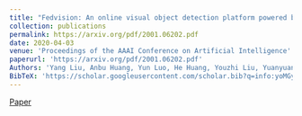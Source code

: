 ```yaml
---
title: "Fedvision: An online visual object detection platform powered by federated learning"
collection: publications
permalink: https://arxiv.org/pdf/2001.06202.pdf
date: 2020-04-03
venue: 'Proceedings of the AAAI Conference on Artificial Intelligence'
paperurl: 'https://arxiv.org/pdf/2001.06202.pdf'
Authors: 'Yang Liu, Anbu Huang, Yun Luo, He Huang, Youzhi Liu, Yuanyuan Chen, Lican Feng, Tianjian Chen, Han Yu, Qiang Yang'
BibTeX: 'https://scholar.googleusercontent.com/scholar.bib?q=info:yoMGyawKM1QJ:scholar.google.com/&amp;output=citation&amp;scisdr=CgXm689tEMLiod5gHO0:AAGBfm0AAAAAYjFlBO1jL005oBPnJZsQHvD8rSqbEog9&amp;scisig=AAGBfm0AAAAAYjFlBMamlZZt_FKmJLSfK1gWYeAHJ36U&amp;scisf=4&amp;ct=citation&amp;cd=-1&amp;hl=zh-CN'
---
```


<a href='https://arxiv.org/pdf/2001.06202.pdf'>Paper</a>

